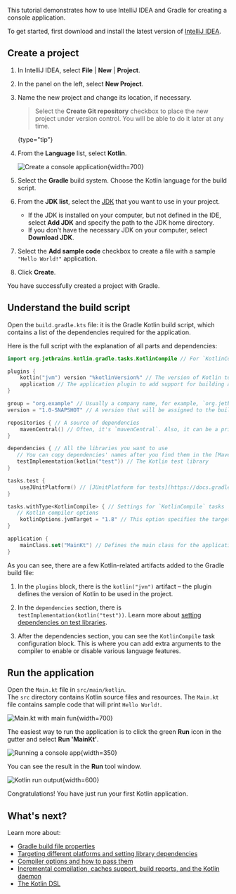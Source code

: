 [//]: # (title: Get started with Gradle and Kotlin/JVM)

This tutorial demonstrates how to use IntelliJ IDEA and Gradle for creating a console application.

To get started, first download and install the latest version of [IntelliJ IDEA](https://www.jetbrains.com/idea/download/index.html).

## Create a project

1. In IntelliJ IDEA, select **File** | **New** | **Project**.
2. In the panel on the left, select **New Project**.
3. Name the new project and change its location, if necessary.

   > Select the **Create Git repository** checkbox to place the new project under version control. You will be able to do
   > it later at any time.
   >
   {type="tip"}

4. From the **Language** list, select **Kotlin**.

   ![Create a console application](jvm-new-gradle-project.png){width=700}

5. Select the **Gradle** build system. Choose the Kotlin language for the build script.
6. From the **JDK list**, select the [JDK](https://www.oracle.com/java/technologies/downloads/) that you want to use in
   your project.
    * If the JDK is installed on your computer, but not defined in the IDE, select **Add JDK** and specify the path to the
      JDK home directory.
    * If you don't have the necessary JDK on your computer, select **Download JDK**.

7. Select the **Add sample code** checkbox to create a file with a sample `"Hello World!"` application.
8. Click **Create**.

You have successfully created a project with Gradle.

## Understand the build script

Open the `build.gradle.kts` file: it is the Gradle Kotlin build script, which contains a list of the dependencies required for the application.

Here is the full script with the explanation of all parts and dependencies:

```kotlin
import org.jetbrains.kotlin.gradle.tasks.KotlinCompile // For `KotlinCompile` task below

plugins {
    kotlin("jvm") version "%kotlinVersion%" // The version of Kotlin to use
    application // The application plugin to add support for building a CLI application in Java
}

group = "org.example" // Usually a company name, for example, `org.jetbrains`
version = "1.0-SNAPSHOT" // A version that will be assigned to the built artifact

repositories { // A source of dependencies
    mavenCentral() // Often, it's `mavenCentral`. Also, it can be a private repository where your company stores artifacts
}

dependencies { // All the libraries you want to use
   // You can copy dependencies' names after you find them in the [Maven Central Repository](https://search.maven.org/)
   testImplementation(kotlin("test")) // The Kotlin test library
}

tasks.test {
    useJUnitPlatform() // [JUnitPlatform for tests](https://docs.gradle.org/current/javadoc/org/gradle/api/tasks/testing/Test.html#useJUnitPlatform)
}

tasks.withType<KotlinCompile> { // Settings for `KotlinCompile` tasks
   // Kotlin compiler options
    kotlinOptions.jvmTarget = "1.8" // This option specifies the target version of the generated JVM bytecode
}

application {
    mainClass.set("MainKt") // Defines the main class for the application
}
```

As you can see, there are a few Kotlin-related artifacts added to the Gradle build file:

1. In the `plugins` block, there is the `kotlin("jvm")` artifact – the plugin defines the version of Kotlin to be used in the project.

2. In the `dependencies` section, there is `testImplementation(kotlin("test"))`. 
   Learn more about [setting dependencies on test libraries](gradle-configure.md#set-dependencies-on-test-libraries).

3. After the dependencies section, you can see the `KotlinCompile` task configuration block.
   This is where you can add extra arguments to the compiler to enable or disable various language features.

## Run the application

Open the `Main.kt` file in `src/main/kotlin`.  
The `src` directory contains Kotlin source files and resources. The `Main.kt` file contains sample code that will print
`Hello World!`.

![Main.kt with main fun](jvm-main-kt-initial-gradle.png){width=700}

The easiest way to run the application is to click the green **Run** icon in the gutter and select **Run 'MainKt'**.

![Running a console app](jvm-run-app-gradle.png){width=350}

You can see the result in the **Run** tool window.

![Kotlin run output](jvm-output-gradle.png){width=600}

Congratulations! You have just run your first Kotlin application.

## What's next?

Learn more about:
* [Gradle build file properties](https://docs.gradle.org/current/dsl/org.gradle.api.Project.html#N14E9A)
* [Targeting different platforms and setting library dependencies](gradle-configure.md)
* [Compiler options and how to pass them](gradle-compiler-options.md)
* [Incremental compilation, caches support, build reports, and the Kotlin daemon](gradle-compilation-and-caches.md)
* [The Kotlin DSL](gradle-kotlin-dsl.md)